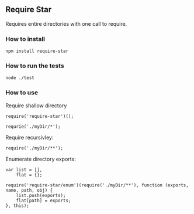 ## Require Star ##

Requires entire directories with one call to require.

### How to install ###

	npm install require-star

### How to run the tests ###

	node ./test

### How to use ###

Require shallow directory

	require('require-star')();

	requrie('./myDir/*');


Require recursivley:

	require('./myDir/**');


Enumerate directory exports:

	var list = [],
	    flat = {};

	require('require-star/enum')(require('./myDir/**'), function (exports, name, path, obj) {
		list.push(exports);
		flat[path] = exports;
	}, this);

